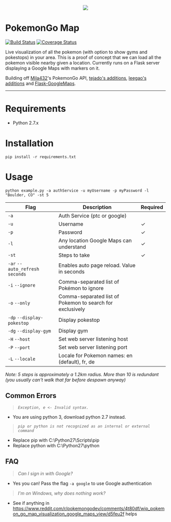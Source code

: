 <p align="center">
<img src="https://cloud.githubusercontent.com/assets/7145349/16916971/6bd3343a-4cb4-11e6-86cc-e3bc9399a9b0.png">
</p>

# PokemonGo Map

[![Build Status](https://travis-ci.org/AHAAAAAAA/PokemonGo-Map.svg?branch=master)](https://travis-ci.org/AHAAAAAAA/PokemonGo-Map)  [![Coverage Status](https://coveralls.io/repos/github/AHAAAAAAA/PokemonGo-Map/badge.svg?branch=master)](https://coveralls.io/github/AHAAAAAAA/PokemonGo-Map?branch=master)

Live visualization of all the pokemon (with option to show gyms and pokestops) in your area. This is a proof of concept that we can load all the pokemon visible nearby given a location. Currently runs on a Flask server displaying a Google Maps with markers on it.

Building off [Mila432](https://github.com/Mila432/Pokemon_Go_API)'s PokemonGo API, [tejado's additions](https://github.com/tejado/pokemongo-api-demo), [leegao's additions](https://github.com/leegao/pokemongo-api-demo/tree/simulation) and [Flask-GoogleMaps](https://github.com/rochacbruno/Flask-GoogleMaps).

---

# Requirements
* Python 2.7.x

# Installation
`pip install -r requirements.txt`

# Usage
`python example.py -a authService -u myUsername -p myPassword -l "Boulder, CO" -st 5`

| Flag                            | Description                                               | Required | 
|---------------------------------|-----------------------------------------------------------|----------| 
| `-a`                            | Auth Service (ptc or google)                              |          | 
| `-u`                            | Username                                                  | ✓        | 
| `-p`                            | Password                                                  | ✓        | 
| `-l`                            | Any location Google Maps can understand                   | ✓        | 
| `-st`                           | Steps to take                                             | ✓        | 
| `-ar` `--auto_refresh` `seconds`| Enables auto page reload. Value in seconds                |          | 
| `-i` `--ignore`                 | Comma-separated list of Pokémon to ignore                 |          | 
| `-o` `--only`                   | Comma-separated list of Pokemon to search for exclusively |          | 
| `-dp` `--display-pokestop`      | Display pokestop                                          |          | 
| `-dg` `--display-gym`           | Display gym                                               |          | 
| `-H` `--host`                   | Set web server listening host                             |          | 
| `-P` `--port`                   | Set web server listening port                             |          |
|`-L` `--locale`                  | Locale for Pokemon names: en (default), fr, de            |          |

_Note:
5 steps is approximately a 1.2km radius. More than 10 is redundant (you usually can't walk that far before despawn anyway)_



## Common Errors
> _`Exception, e <- Invalid syntax.`_

* You are using python 3, download python 2.7 instead.


> _`pip or python is not recognized as an internal or external command`_

* Replace pip with C:\Python27\Scripts\pip
* Replace python with C:\Python27\python

## FAQ
> _Can I sign in with Google?_

* Yes you can! Pass the flag `-a google` to use Google authentication

> _I'm on Windows, why does nothing work?_

* See if anything in https://www.reddit.com/r/pokemongodev/comments/4t80df/wip_pokemon_go_map_visualization_google_maps_view/d5feu2f helps
